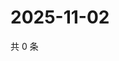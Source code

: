 # 2025-11-02

共 0 条

<!-- BEGIN ZHIHUQUESTIONS -->
<!-- 最后更新时间 Sun Nov 02 2025 00:11:36 GMT+0800 (China Standard Time) -->

<!-- END ZHIHUQUESTIONS -->
